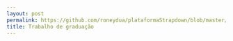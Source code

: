 ```yaml
---
layout: post
permalink: https://github.com/roneydua/plataformaStrapdown/blob/master/docs/index.md
title: Trabalho de graduação
---
```

